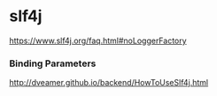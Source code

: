 # slf4j

https://www.slf4j.org/faq.html#noLoggerFactory


### Binding Parameters

http://dveamer.github.io/backend/HowToUseSlf4j.html